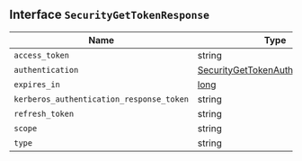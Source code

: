 ## Interface `SecurityGetTokenResponse`

| Name | Type | Description |
| - | - | - |
| `access_token` | string | &nbsp; |
| `authentication` | [SecurityGetTokenAuthenticatedUser](./SecurityGetTokenAuthenticatedUser.md) | &nbsp; |
| `expires_in` | [long](./long.md) | &nbsp; |
| `kerberos_authentication_response_token` | string | &nbsp; |
| `refresh_token` | string | &nbsp; |
| `scope` | string | &nbsp; |
| `type` | string | &nbsp; |
